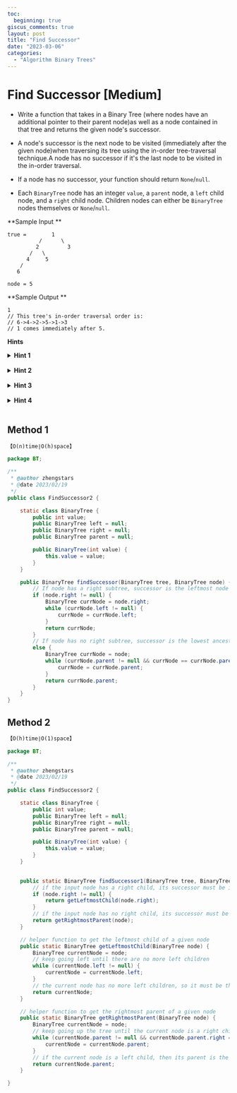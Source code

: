 ```yaml
---
toc:
  beginning: true
giscus_comments: true
layout: post
title: "Find Successor"
date: "2023-03-06"
categories:
  - "Algorithm Binary Trees"
---
```


# Find Successor [Medium]

- Write a function that takes in a Binary Tree (where nodes have an additional pointer to their parent node)as well as a node contained in that tree and returns the given node's successor.

- A node's successor is the next node to be visited (immediately after the given node)when traversing its tree using the in-order tree-traversal technique.A node has no successor if it's the last node to be visited in the in-order traversal.

- If a node has no successor, your function should return `None`/`null`.

- Each `BinaryTree` node has an integer `value`, a `parent` node, a `left` child node, and a `right` child node. Children nodes can either be `BinaryTree` nodes themselves or `None`/`null`.





**Sample Input **

````
true =        1
          /      \
         2         3
       /   \    
      4     5   
    /         
   6		
   
node = 5 
````

**Sample Output **

```
1
// This tree's in-order traversal order is: 
// 6->4->2->5->1->3 
// 1 comes immediately after 5.
```



**Hints**
<br>

<details> <summary><b>Hint 1</b></summary>
    <br>
    <i><strong> Start by performing an in-order traversal of the tree and storing the nodes in an array as you go. Then, traverse the nodes that you've stored;once you find the input node, return the node immediately after it in the array. </strong></i>
</details>





<br>

<details> <summary><b>Hint 2</b></summary>
    <br>
    <i><strong> Can you think of a more time-efficient way to solve this problem without performing the entire in-order traversal?</strong></i>
</details>




<br>

<details> <summary><b>Hint 3</b></summary>
    <br>
    <i><strong> Use the fact that each node has a pointer to its parent to solve this problem in O(h) time, where h is the height of the tree. </strong></i>
</details>


<br>



<details> <summary><b>Hint 4</b></summary>
    <br>
    <i><strong> If the given node has a right subtree,then the next node in the in-order traversal is simply the leftmost node in that right subtree. If it doesn't have a right subtree, then we need to traverse up the tree looking for an ancestor of this node that contains the node in question in its left subtree. The first node that we find that contains the input node in its left subtree is the one that will be visited next in the in-order traversal. If we reach the root node, and the input node isn't in the root node's left subtree, then the input node has no successor, because it must be the rightmost node of entire tree. </strong></i>
</details>


<br>

## Method 1

```tex
【O(n)time∣O(h)space】
```

```java
package BT;

/**
 * @author zhengstars
 * @date 2023/02/19
 */
public class FindSuccessor2 {

    static class BinaryTree {
        public int value;
        public BinaryTree left = null;
        public BinaryTree right = null;
        public BinaryTree parent = null;

        public BinaryTree(int value) {
            this.value = value;
        }
    }

    public BinaryTree findSuccessor(BinaryTree tree, BinaryTree node) {
        // If node has a right subtree, successor is the leftmost node in the subtree
        if (node.right != null) {
            BinaryTree currNode = node.right;
            while (currNode.left != null) {
                currNode = currNode.left;
            }
            return currNode;
        }
        // If node has no right subtree, successor is the lowest ancestor whose left child is also an ancestor of the node
        else {
            BinaryTree currNode = node;
            while (currNode.parent != null && currNode == currNode.parent.right) {
                currNode = currNode.parent;
            }
            return currNode.parent;
        }
    }
}

```



## Method 2

```tex
【O(h)time∣O(1)space】
```

```java
package BT;

/**
 * @author zhengstars
 * @date 2023/02/19
 */
public class FindSuccessor2 {

    static class BinaryTree {
        public int value;
        public BinaryTree left = null;
        public BinaryTree right = null;
        public BinaryTree parent = null;

        public BinaryTree(int value) {
            this.value = value;
        }
    }

   
    public static BinaryTree findSuccessor1(BinaryTree tree, BinaryTree node) {
        // if the input node has a right child, its successor must be its leftmost child in the right subtree
        if (node.right != null) {
            return getLeftmostChild(node.right);
        }
        // if the input node has no right child, its successor must be its rightmost parent in the tree
        return getRightmostParent(node);
    }

    // helper function to get the leftmost child of a given node
    public static BinaryTree getLeftmostChild(BinaryTree node) {
        BinaryTree currentNode = node;
        // keep going left until there are no more left children
        while (currentNode.left != null) {
            currentNode = currentNode.left;
        }
        // the current node has no more left children, so it must be the leftmost child
        return currentNode;
    }

    // helper function to get the rightmost parent of a given node
    public static BinaryTree getRightmostParent(BinaryTree node) {
        BinaryTree currentNode = node;
        // keep going up the tree until the current node is a right child or the root node
        while (currentNode.parent != null && currentNode.parent.right == currentNode) {
            currentNode = currentNode.parent;
        }
        // if the current node is a left child, then its parent is the rightmost parent
        return currentNode.parent;
    }

}

```





